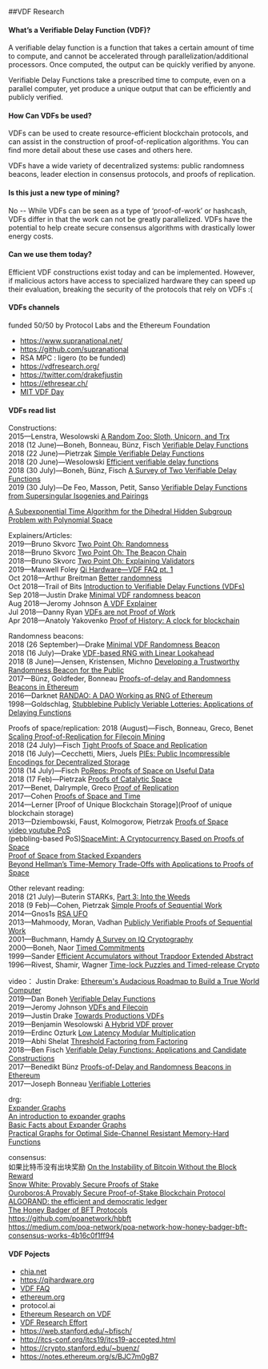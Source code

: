 ##VDF Research


#### What’s a Verifiable Delay Function (VDF)?
A verifiable delay function is a function that takes a certain amount of time to compute, and cannot be accelerated through parallelization/additional processors. Once computed, the output can be quickly verified by anyone.

Verifiable Delay Functions take a prescribed time to compute, even on a parallel computer, yet produce a unique output that can be efficiently and publicly verified.

#### How Can VDFs be used?
VDFs can be used to create resource-efficient blockchain protocols, and can assist in the construction of proof-of-replication algorithms. You can find more detail about these use cases and others here.

VDFs have a wide variety of decentralized systems: public randomness beacons, leader election in consensus protocols, and proofs of replication.

#### Is this just a new type of mining?
No -- While VDFs can be seen as a type of ‘proof-of-work’ or hashcash, VDFs differ in that the work can not be greatly parallelized. VDFs have the potential to help create secure consensus algorithms with drastically lower energy costs.

#### Can we use them today?
 Efficient VDF constructions exist today and can be implemented. However, if malicious actors have access to specialized hardware they can speed up their evaluation, breaking the security of the protocols that rely on VDFs :(

#### VDFs channels
funded 50/50 by Protocol Labs and the Ethereum Foundation
* https://www.supranational.net/
* https://github.com/supranational
* RSA MPC : ligero (to be funded)
* https://vdfresearch.org/
* https://twitter.com/drakefjustin
* https://ethresear.ch/
* [MIT VDF Day](https://dci.mit.edu/vdfday)    

#### VDFs read list
Constructions:    
2015—Lenstra, Wesolowski [A Random Zoo: Sloth, Unicorn, and Trx](https://eprint.iacr.org/2015/366.pdf)    
2018 (12 June)—Boneh, Bonneau, Bünz, Fisch [Verifiable Delay Functions](https://eprint.iacr.org/2018/601.pdf)   
2018 (22 June)—Pietrzak [Simple Verifiable Delay Functions](http://drops.dagstuhl.de/opus/volltexte/2018/10153/pdf/LIPIcs-ITCS-2019-60.pdf)   
2018 (20 June)—Wesolowski [Efficient verifiable delay functions](https://eprint.iacr.org/2018/623.pdf)    
2018 (30 July)—Boneh, Bünz, Fisch  [A Survey of Two Verifiable Delay Functions](http://theory.stanford.edu/~dabo/papers/VDFsurvey.pdf)   
2019 (30 July)—De Feo, Masson, Petit, Sanso [Verifiable Delay Functions from Supersingular Isogenies and Pairings](https://eprint.iacr.org/2019/166.pdf)   

[A Subexponential Time Algorithm for the Dihedral Hidden Subgroup Problem with Polynomial Space](https://arxiv.org/pdf/quant-ph/0406151.pdf)         

Explainers/Articles:   
2019—Bruno Skvorc [Two Point Oh: Randomness](https://our.status.im/two-point-oh-randomness/)   
2018—Bruno Skvorc [Two Point Oh: The Beacon Chain](https://our.status.im/two-point-oh-the-beacon-chain/)   
2018—Bruno Skvorc [Two Point Oh: Explaining Validators](https://our.status.im/two-point-oh-explaining-validators/)  
2019—Maxwell Foley [Qi Hardware—VDF FAQ pt. 1](https://qihardware.org/2019/03/17/vdf-faq-1/)   
Oct 2018—Arthur Breitman [Better randomness](https://medium.com/tezos/a-few-directions-to-improve-tezos-15359c79ec0f)    
Oct 2018—Trail of Bits [Introduction to Verifiable Delay Functions (VDFs)](https://blog.trailofbits.com/2018/10/12/introduction-to-verifiable-delay-functions-vdfs/)   
Sep 2018—Justin Drake [Minimal VDF randomness beacon](https://ethresear.ch/t/minimal-vdf-randomness-beacon/3566)   
Aug 2018—Jeromy Johnson [A VDF Explainer](https://reading.supply/@whyrusleeping/a-vdf-explainer-5S6Ect)   
Jul 2018—Danny Ryan [VDFs are not Proof of Work](https://medium.com/@djrtwo/vdfs-are-not-proof-of-work-91ba3bec2bf4)   
Apr 2018—Anatoly Yakovenko [Proof of History: A clock for blockchain](https://medium.com/solana-labs/proof-of-history-a-clock-for-blockchain-cf47a61a9274)    

Randomness beacons:   
2018 (26 September)—Drake [Minimal VDF Randomness Beacon](https://ethresear.ch/t/minimal-vdf-randomness-beacon/3566)    
2018 (16 July)—Drake [VDF-based RNG with Linear Lookahead](https://ethresear.ch/t/vdf-based-rng-with-linear-lookahead/2573)    
2018 (8 June)—Jensen, Kristensen, Michno [Developing a Trustworthy Randomness Beacon for the Public](https://projekter.aau.dk/projekter/files/281196661/main.pdf)    
2017—Bünz, Goldfeder, Bonneau [Proofs-of-delay and Randomness Beacons in Ethereum](http://www.jbonneau.com/doc/BGB17-IEEESB-proof_of_delay_ethereum.pdf)    
2016—Darknet [RANDAO: A DAO Working as RNG of Ethereum](https://steemit.com/ethereum/@darknet/randao-1-0-is-here-or-a-dao-working-as-rng-of-ethereum)    
1998—Goldschlag, [Stubblebine Publicly Veriable Lotteries: Applications of Delaying Functions](http://citeseerx.ist.psu.edu/viewdoc/download?doi=10.1.1.53.284&rep=rep1&type=pdf)    

Proofs of space/replication:
2018 (August)—Fisch, Bonneau, Greco, Benet [Scaling Proof-of-Replication for Filecoin Mining](https://web.stanford.edu/~bfisch/porep_short.pdf)   
2018 (24 July)—Fisch [Tight Proofs of Space and Replication](https://eprint.iacr.org/2018/702.pdf)    
2018 (16 July)—Cecchetti, Miers, Juels [PIEs: Public Incompressible Encodings for Decentralized Storage](https://eprint.iacr.org/2018/684.pdf)    
2018 (14 July)—Fisch [PoReps: Proofs of Space on Useful Data](https://eprint.iacr.org/2018/678.pdf)   
2018 (17 Feb)—Pietrzak [Proofs of Catalytic Space](https://eprint.iacr.org/2018/194.pdf)   
2017—Benet, Dalrymple, Greco [Proof of Replication](https://filecoin.io/proof-of-replication.pdf)   
2017—Cohen [Proofs of Space and Time](https://cyber.stanford.edu/sites/g/files/sbiybj9936/f/bramcohen.pdf)   
2014—Lerner [Proof of Unique Blockchain Storage](Proof of unique blockchain storage)    
2013—Dziembowski, Faust, Kolmogorow, Pietrzak [Proofs of Space](https://eprint.iacr.org/2013/796.pdf)   
[video youtube PoS](https://www.youtube.com/watch?v=evx7gH_R-Mc)  
(pebbling-based PoS)[SpaceMint: A Cryptocurrency Based on Proofs of Space]()    
[Proof of Space from Stacked Expanders]()    
[Beyond Hellman’s Time-Memory Trade-Offs with Applications to Proofs of Space]()    

Other relevant reading:    
2018 (21 July)—Buterin STARKs, [Part 3: Into the Weeds](https://vitalik.ca/general/2018/07/21/starks_part_3.html)   
2018 (9 Feb)—Cohen, Pietrzak [Simple Proofs of Sequential Work](https://eprint.iacr.org/2018/183.pdf)     
2014—Gnos1s [RSA UFO](https://anoncoin.github.io/RSA_UFO/)   
2013—Mahmoody, Moran, Vadhan [Publicly Verifiable Proofs of Sequential Work](https://www.cs.virginia.edu/~mohammad/files/papers/15%20TimeStamp.pdf)    
2001—Buchmann, Hamdy [A Survey on IQ Cryptography](http://citeseerx.ist.psu.edu/viewdoc/download?doi=10.1.1.5.7192&rep=rep1&type=pdf)   
2000—Boneh, Naor [Timed Commitments](https://www.iacr.org/archive/crypto2000/18800237/18800237.pdf)   
1999—Sander [Efficient Accumulators without Trapdoor Extended Abstract](http://citeseerx.ist.psu.edu/viewdoc/download?doi=10.1.1.28.4015&rep=rep1&type=pdf)   
1996—Rivest, Shamir, Wagner [Time-lock Puzzles and Timed-release Crypto](https://people.csail.mit.edu/rivest/pubs/RSW96.pdf)   

video：
Justin Drake: [Ethereum's Audacious Roadmap to Build a True World Computer](https://www.youtube.com/watch?v=QDwaAnhSJk8)   
2019—Dan Boneh [Verifiable Delay Functions](https://www.youtube.com/watch?v=dN-1q8c50q0)   
2019—Jeromy Johnson [VDFs and Filecoin](https://www.youtube.com/watch?v=GZZ2G9bPXsM)   
2019—Justin Drake [Towards Productions VDFs](https://www.youtube.com/watch?v=Kmm6BXXfsnI)   
2019—Benjamin Wesolowski [A Hybrid VDF prover](https://www.youtube.com/watch?v=NtzNdsbkFt0)   
2019—Erdinc Ozturk [Low Latency Modular Multiplication](https://www.youtube.com/watch?v=ITf4Wt2YgDE)   
2019—Abhi Shelat [Threshold Factoring from Factoring](https://www.youtube.com/watch?v=RwrJXO_ecRI)   
2018—Ben Fisch [Verifiable Delay Functions: Applications and Candidate Constructions](https://www.youtube.com/watch?v=qUoagL7OZ1k)   
2017—Benedikt Bünz [Proofs-of-Delay and Randomness Beacons in Ethereum](https://www.youtube.com/watch?v=kK4qN2K44Ms&t=918s)   
2017—Joseph Bonneau [Verifiable Lotteries](https://www.youtube.com/watch?v=1jVPVPxwFWo)   

drg:   
[Expander Graphs](https://people.seas.harvard.edu/~salil/pseudorandomness/expanders.pdf)   
[An introduction to expander graphs](https://people.math.ethz.ch/~kowalski/expander-graphs.pdf)    
[Basic Facts about Expander Graphs](http://www.wisdom.weizmann.ac.il/~oded/COL/expander.pdf)    
[Practical Graphs for Optimal Side-Channel Resistant Memory-Hard Functions](https://eprint.iacr.org/2017/443.pdf)   

consensus:   
如果比特币没有出块奖励 [On the Instability of Bitcoin Without the Block Reward]()   
[Snow White: Provably Secure Proofs of Stake]()   
[Ouroboros:A Provably Secure Proof-of-Stake Blockchain Protocol]()   
[ALGORAND: the efficient and democratic ledger]()   
[The Honey Badger of BFT Protocols](https://eprint.iacr.org/2016/199.pdf)   
https://github.com/poanetwork/hbbft   
https://medium.com/poa-network/poa-network-how-honey-badger-bft-consensus-works-4b16c0f1ff94


#### VDF Pojects  
* [chia.net](https://www.chia.net/) 
* https://qihardware.org
* [VDF FAQ](https://qihardware.org/2019/03/17/vdf-faq-1/)
* [ethereum.org](https://ethresear.ch/)   
* protocol.ai 
* [Ethereum Research on VDF](https://ethresear.ch/t/verifiable-delay-functions-and-attacks/2365)   
* [VDF Research Effort](https://vdfresearch.org/) 
* https://web.stanford.edu/~bfisch/   
* http://itcs-conf.org/itcs19/itcs19-accepted.html
* https://crypto.stanford.edu/~buenz/
* https://notes.ethereum.org/s/BJC7m0gB7

    


